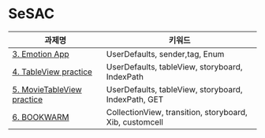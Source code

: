 # SeSAC
| 과제명 | 키워드 |
| --- | --- |
| [3. Emotion App](https://github.com/lyoodong/SeSAC/tree/main/Emotion%20App)  | UserDefaults, sender,tag, Enum |
| [4. TableView practice](https://github.com/lyoodong/SeSAC/tree/main/TableViewPractice)  | UserDefaults, tableView, storyboard, IndexPath|
| [5. MovieTableView practice](https://github.com/lyoodong/SeSAC/tree/main/TableViewPractice)  | UserDefaults, tableView, storyboard, IndexPath, GET|
| [6. BOOKWARM](https://github.com/lyoodong/SeSAC/tree/main/MyLibrary)  | CollectionView, transition, storyboard, Xib, customcell|


